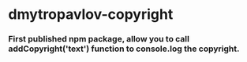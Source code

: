 # dmytropavlov-copyright
### First published npm package, allow you to call addCopyright('text') function to console.log the copyright.
